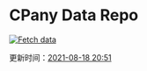 # CPany Data Repo

[![Fetch data](https://github.com/yjl9903/CPany/actions/workflows/fetch.yml/badge.svg)](https://github.com/yjl9903/CPany/actions/workflows/fetch.yml)

<!-- START_SECTION: update_time -->
更新时间：[2021-08-18 20:51](https://www.timeanddate.com/worldclock/fixedtime.html?msg=Fetch+data&iso=20210818T205148&p1=237)
<!-- END_SECTION: update_time -->
